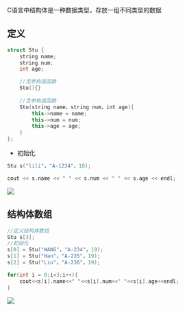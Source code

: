 <!--
 * @Description: 
 * @Version: 1.0
 * @Author: DaLao
 * @Email: dalao_li@163.com
 * @Date: 2021-01-16 17:59:34
 * @LastEditors: DaLao
 * @LastEditTime: 2021-11-28 12:16:36
-->

C语言中结构体是一种数据类型，存放一组不同类型的数据

## 定义

```c++
struct Stu {
    string name;
    string num;
    int age;

	//无参构造函数
	Stu(){}
    
	//含参构造函数
	Stu(string name，string num，int age){
		this->name = name;
		this->num = num;
		this->age = age;
	}
};
```

- 初始化

```c++
Stu s("lili"，"A-1234"，18);

cout << s.name << " " << s.num << " " << s.age << endl;
```
 
![](https://cdn.hurra.ltd/img/20200618213943.png)

## 结构体数组

```c++
//定义结构体数组
Stu s[3];
//初始化
s[0] = Stu("WANG"，"A-234"，19);
s[1] = Stu("Han"，"A-235"，19);
s[2] = Stu("Liu"，"A-236"，19);

for(int i = 0;i<3;i++){
    cout<<s[i].name<<" "<<s[i].num<<" "<<s[i].age<<endl;
}
```

![](https://cdn.hurra.ltd/img/20200618214620.png)


